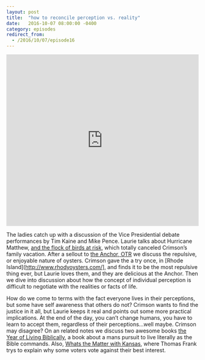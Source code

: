 ```yaml
---
layout: post
title:  "how to reconcile perception vs. reality"
date:   2016-10-07 08:00:00 -0400
category: episodes
redirect_from:
  - /2016/10/07/episode16
---
```

<iframe width="100%" height="450" scrolling="no" frameborder="no" src="https://w.soundcloud.com/player/?url=https%3A//api.soundcloud.com/tracks/286791272&amp;auto_play=false&amp;hide_related=false&amp;show_comments=true&amp;show_user=true&amp;show_reposts=false&amp;visual=true"></iframe>

The ladies catch up with a discussion of the Vice Presidential debate performances by Tim Kaine and Mike Pence. Laurie talks about Hurricane Matthew, [and the flock of birds at risk](http://www.thestate.com/news/local/article106748712.html), which totally canceled Crimson’s family vacation. After a sellout to [the Anchor, OTR](http://www.theanchor-otr.com/) we discuss the repulsive, or enjoyable nature of oysters. Crimson gave the a try once, in [Rhode Island](http://www.rhodyoysters.com/], and finds it to be the most repulsive thing ever, but Laurie loves them, and they are delicious at the Anchor. Then we dive into discussion about how the concept of individual perception is difficult to negotiate with the realities or facts of life.

How do we come to terms with the fact everyone lives in their perceptions, but some have self awareness that others do not? Crimson wants to find the justice in it all, but Laurie keeps it real and points out some more practical implications. At the end of the day, you can’t change humans, you have to learn to accept them, regardless of their perceptions...well maybe. Crimson may disagree? On an related notes we discuss two awesome books [the Year of Living Biblically](https://www.amazon.com/Year-Living-Biblically-Literally-Possible/dp/0743291484), a book about a mans pursuit to live literally as the Bible commands. Also, [Whats the Matter with Kansas](https://en.wikipedia.org/wiki/What%27s_the_Matter_with_Kansas%3F), where Thomas Frank trys to explain why some voters vote against their best interest.
